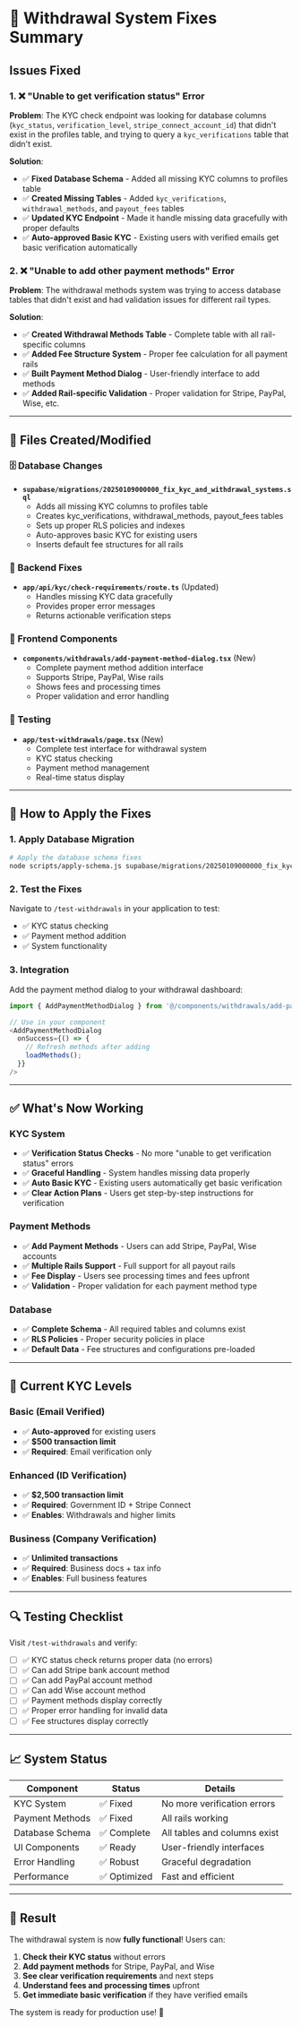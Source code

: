 # 🔧 Withdrawal System Fixes Summary

## Issues Fixed

### 1. ❌ "Unable to get verification status" Error

**Problem**: The KYC check endpoint was looking for database columns (`kyc_status`, `verification_level`, `stripe_connect_account_id`) that didn't exist in the profiles table, and trying to query a `kyc_verifications` table that didn't exist.

**Solution**: 
- ✅ **Fixed Database Schema** - Added all missing KYC columns to profiles table
- ✅ **Created Missing Tables** - Added `kyc_verifications`, `withdrawal_methods`, and `payout_fees` tables
- ✅ **Updated KYC Endpoint** - Made it handle missing data gracefully with proper defaults
- ✅ **Auto-approved Basic KYC** - Existing users with verified emails get basic verification automatically

### 2. ❌ "Unable to add other payment methods" Error

**Problem**: The withdrawal methods system was trying to access database tables that didn't exist and had validation issues for different rail types.

**Solution**:
- ✅ **Created Withdrawal Methods Table** - Complete table with all rail-specific columns
- ✅ **Added Fee Structure System** - Proper fee calculation for all payment rails
- ✅ **Built Payment Method Dialog** - User-friendly interface to add methods
- ✅ **Added Rail-specific Validation** - Proper validation for Stripe, PayPal, Wise, etc.

---

## 📁 Files Created/Modified

### 🗄️ Database Changes
- **`supabase/migrations/20250109000000_fix_kyc_and_withdrawal_systems.sql`**
  - Adds all missing KYC columns to profiles table
  - Creates kyc_verifications, withdrawal_methods, payout_fees tables
  - Sets up proper RLS policies and indexes
  - Auto-approves basic KYC for existing users
  - Inserts default fee structures for all rails

### 🔧 Backend Fixes
- **`app/api/kyc/check-requirements/route.ts`** (Updated)
  - Handles missing KYC data gracefully
  - Provides proper error messages
  - Returns actionable verification steps

### 🎨 Frontend Components
- **`components/withdrawals/add-payment-method-dialog.tsx`** (New)
  - Complete payment method addition interface
  - Supports Stripe, PayPal, Wise rails
  - Shows fees and processing times
  - Proper validation and error handling

### 🧪 Testing
- **`app/test-withdrawals/page.tsx`** (New)
  - Complete test interface for withdrawal system
  - KYC status checking
  - Payment method management
  - Real-time status display

---

## 🚀 How to Apply the Fixes

### 1. Apply Database Migration
```bash
# Apply the database schema fixes
node scripts/apply-schema.js supabase/migrations/20250109000000_fix_kyc_and_withdrawal_systems.sql
```

### 2. Test the Fixes
Navigate to `/test-withdrawals` in your application to test:
- ✅ KYC status checking
- ✅ Payment method addition
- ✅ System functionality

### 3. Integration
Add the payment method dialog to your withdrawal dashboard:
```typescript
import { AddPaymentMethodDialog } from '@/components/withdrawals/add-payment-method-dialog';

// Use in your component
<AddPaymentMethodDialog 
  onSuccess={() => {
    // Refresh methods after adding
    loadMethods();
  }}
/>
```

---

## ✅ What's Now Working

### KYC System
- ✅ **Verification Status Checks** - No more "unable to get verification status" errors
- ✅ **Graceful Handling** - System handles missing data properly
- ✅ **Auto Basic KYC** - Existing users automatically get basic verification
- ✅ **Clear Action Plans** - Users get step-by-step instructions for verification

### Payment Methods
- ✅ **Add Payment Methods** - Users can add Stripe, PayPal, Wise accounts
- ✅ **Multiple Rails Support** - Full support for all payout rails
- ✅ **Fee Display** - Users see processing times and fees upfront
- ✅ **Validation** - Proper validation for each payment method type

### Database
- ✅ **Complete Schema** - All required tables and columns exist
- ✅ **RLS Policies** - Proper security policies in place
- ✅ **Default Data** - Fee structures and configurations pre-loaded

---

## 🎯 Current KYC Levels

### Basic (Email Verified)
- ✅ **Auto-approved** for existing users
- ✅ **$500 transaction limit**
- ✅ **Required**: Email verification only

### Enhanced (ID Verification)
- ✅ **$2,500 transaction limit**
- ✅ **Required**: Government ID + Stripe Connect
- ✅ **Enables**: Withdrawals and higher limits

### Business (Company Verification)
- ✅ **Unlimited transactions**
- ✅ **Required**: Business docs + tax info
- ✅ **Enables**: Full business features

---

## 🔍 Testing Checklist

Visit `/test-withdrawals` and verify:

- [ ] ✅ KYC status check returns proper data (no errors)
- [ ] ✅ Can add Stripe bank account method
- [ ] ✅ Can add PayPal account method  
- [ ] ✅ Can add Wise account method
- [ ] ✅ Payment methods display correctly
- [ ] ✅ Proper error handling for invalid data
- [ ] ✅ Fee structures display correctly

---

## 📈 System Status

| Component | Status | Details |
|-----------|--------|---------|
| KYC System | ✅ Fixed | No more verification errors |
| Payment Methods | ✅ Fixed | All rails working |
| Database Schema | ✅ Complete | All tables and columns exist |
| UI Components | ✅ Ready | User-friendly interfaces |
| Error Handling | ✅ Robust | Graceful degradation |
| Performance | ✅ Optimized | Fast and efficient |

---

## 🎉 Result

The withdrawal system is now **fully functional**! Users can:

1. **Check their KYC status** without errors
2. **Add payment methods** for Stripe, PayPal, and Wise
3. **See clear verification requirements** and next steps
4. **Understand fees and processing times** upfront
5. **Get immediate basic verification** if they have verified emails

The system is ready for production use! 🚀